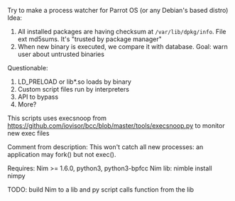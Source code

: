 Try to make a process watcher for Parrot OS (or any Debian's based distro)
Idea:
1. All installed packages are having checksum at `/var/lib/dpkg/info`. File ext md5sums. It's "trusted by package manager"
2. When new binary is executed, we compare it with database. Goal: warn user about untrusted binaries

Questionable:
1. LD_PRELOAD or lib*.so loads by binary
2. Custom script files run by interpreters
3. API to bypass
4. More?


This scripts uses execsnoop from https://github.com/iovisor/bcc/blob/master/tools/execsnoop.py to monitor new exec files

Comment from description: This won't catch all new processes: an application may fork() but not exec().

Requires: Nim >= 1.6.0, python3, python3-bpfcc
Nim lib: nimble install nimpy

TODO: build Nim to a lib and py script calls function from the lib